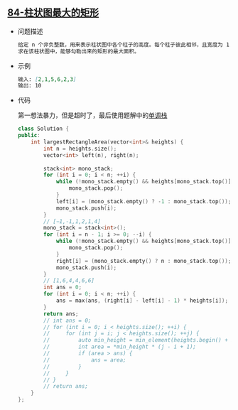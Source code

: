 ## [84-柱状图最大的矩形](https://leetcode-cn.com/problems/largest-rectangle-in-histogram/)

* 问题描述

  ```markdown
  给定 n 个非负整数，用来表示柱状图中各个柱子的高度。每个柱子彼此相邻，且宽度为 1 。
  求在该柱状图中，能够勾勒出来的矩形的最大面积。
  ```



* 示例

  ```markdown
  输入: [2,1,5,6,2,3]
  输出: 10
  ```

  

* 代码

  第一想法暴力，但是超时了，最后使用题解中的[单调栈](https://leetcode-cn.com/problems/largest-rectangle-in-histogram/solution/zhu-zhuang-tu-zhong-zui-da-de-ju-xing-by-leetcode-/)

  ```c++
  class Solution {
  public:
      int largestRectangleArea(vector<int>& heights) {
          int n = heights.size();
          vector<int> left(n), right(n);
          
          stack<int> mono_stack;
          for (int i = 0; i < n; ++i) {
              while (!mono_stack.empty() && heights[mono_stack.top()] >= heights[i]) {
                  mono_stack.pop();
              }
              left[i] = (mono_stack.empty() ? -1 : mono_stack.top());
              mono_stack.push(i);
          }
          // [−1,-1,1,2,1,4]
          mono_stack = stack<int>();
          for (int i = n - 1; i >= 0; --i) {
              while (!mono_stack.empty() && heights[mono_stack.top()] >= heights[i]) {
                  mono_stack.pop();
              }
              right[i] = (mono_stack.empty() ? n : mono_stack.top());
              mono_stack.push(i);
          }
          // [1,6,4,4,6,6]
          int ans = 0;
          for (int i = 0; i < n; ++i) {
              ans = max(ans, (right[i] - left[i] - 1) * heights[i]);
          }
          return ans;
          // int ans = 0;
          // for (int i = 0; i < heights.size(); ++i) {
          //     for (int j = i; j < heights.size(); ++j) {
          //         auto min_height = min_element(heights.begin() + i, heights.begin() + j + 1);
          //         int area = *min_height * (j - i + 1);
          //         if (area > ans) {
          //             ans = area;
          //         }
          //     }
          // }
          // return ans;
      }
  };
  ```

  